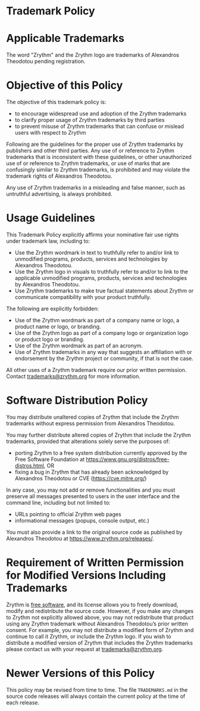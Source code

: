 Trademark Policy
================

# Applicable Trademarks
The word "Zrythm" and the Zrythm logo are trademarks
of Alexandros Theodotou pending registration.

# Objective of this Policy
The objective of this trademark policy is:
- to encourage widespread use and adoption of the
Zrythm trademarks
- to clarify proper usage of Zrythm trademarks by
third parties
- to prevent misuse of Zrythm trademarks that can confuse or mislead users with respect to Zrythm

Following are the guidelines for the proper use of
Zrythm trademarks by publishers and other third
parties. Any use of or reference to Zrythm trademarks
that is inconsistent with these guidelines, or other
unauthorized use of or reference to Zrythm
trademarks, or use of marks that are confusingly
similar to Zrythm trademarks, is prohibited and may
violate the trademark rights of Alexandros Theodotou.

Any use of Zrythm trademarks in a misleading and false
manner, such as untruthful advertising, is always
prohibited.

# Usage Guidelines
This Trademark Policy explicitly affirms your
nominative fair use rights under trademark law,
including to:
- Use the Zrythm wordmark in text to truthfully refer
to and/or link to unmodified programs, products,
services and technologies by Alexandros Theodotou.
- Use the Zrythm logo in visuals to truthfully refer
to and/or to link to the applicable unmodified
programs, products, services and technologies by
Alexandros Theodotou.
- Use Zrythm trademarks to make true factual
statements about Zrythm or communicate compatibility
with your product truthfully.

The following are explicitly forbidden:
- Use of the Zrythm wordmark as part of a company
name or logo, a product name or logo, or branding.
- Use of the Zrythm logo as part of a company logo or
organization logo or product logo or branding.
- Use of the Zrythm wordmark as part of an acronym.
- Use of Zrythm trademarks in any way that suggests
an affiliation with or endorsement by the Zrythm
project or community, if that is not the case.

All other uses of a Zrythm trademark require our
prior written permission. Contact
trademarks@zrythm.org for more information.

# Software Distribution Policy
You may distribute unaltered copies of Zrythm that
include the Zrythm trademarks without express
permission from Alexandros Theodotou.

You may further distribute altered copies of Zrythm
that include the Zrythm trademarks, provided that
alterations solely serve the purposes of:
- porting Zrythm to a free system distribution
currently approved by the Free Software Foundation at
https://www.gnu.org/distros/free-distros.html, OR
- fixing a bug in Zrythm that has already been
acknowledged by Alexandros Theodotou or CVE
(https://cve.mitre.org/)

In any case, you may not add or remove
functionalities and you must preserve all messages
presented to users in the user interface and the
command line, including but not limited to:
- URLs pointing to official Zrythm web pages
- informational messages (popups, console output,
etc.)

You must also provide a link to the original source
code as published by Alexandros Theodotou at
https://www.zrythm.org/releases/.

# Requirement of Written Permission for Modified Versions Including Trademarks
Zrythm is
[free software](http://www.gnu.org/philosophy/free-sw.html),
and its license allows you
to freely download, modify and redistribute the
source code. However, if you make any changes to
Zrythm not explicitly allowed above, you may not
redistribute that product using any Zrythm trademark
without Alexandros Theodotou’s prior written
consent. For example, you may not distribute a
modified form of Zrythm and continue to call it
Zrythm, or include the Zrythm logo. If you wish to
distribute a modified version of Zrythm that
includes the Zrythm trademarks please contact us with
your request at trademarks@zrythm.org.

# Newer Versions of this Policy
This policy may be revised from time to time. The
file `TRADEMARKS.md` in the source code releases will
always contain the current policy at the time of
each release.
